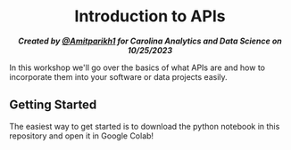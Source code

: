 <h1 align="center">Introduction to APIs</h1>

<p align="center"><b><i>Created by <a href="https://github.com/amitparikh1">@Amitparikh1</a> for Carolina Analytics and Data Science on 10/25/2023</b></i></p>

 
In this workshop we'll go over the basics of what APIs are and how to incorporate them into your software or data projects easily.  
## Getting Started

The easiest way to get started is to download the python notebook in this repository and open it in Google Colab! 
